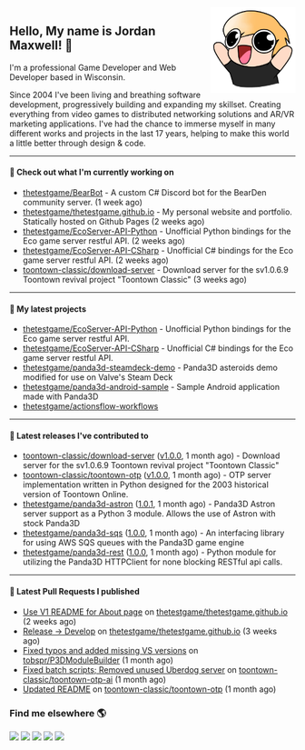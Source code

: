 <img src="https://raw.githubusercontent.com/thetestgame/thetestgame/master/images/emotes/testhappyflipped.png" width="150" align="right">

Hello, My name is Jordan Maxwell! :wave:
----

I'm a professional Game Developer and Web Developer based in Wisconsin.

Since 2004 I've been living and breathing software development, progressively building and expanding my skillset. Creating everything from video games to distributed networking solutions and AR/VR marketing applications. I've had the chance to immerse myself in many different works and projects in the last 17 years, helping to make this world a little better through design & code. 

---

#### 👷 Check out what I'm currently working on


- [thetestgame/BearBot](https://github.com/thetestgame/BearBot) - A custom C# Discord bot for the BearDen community server. (1 week ago)
- [thetestgame/thetestgame.github.io](https://github.com/thetestgame/thetestgame.github.io) - My personal website and portfolio. Statically hosted on Github Pages (2 weeks ago)
- [thetestgame/EcoServer-API-Python](https://github.com/thetestgame/EcoServer-API-Python) - Unofficial Python bindings for the Eco game server restful API. (2 weeks ago)
- [thetestgame/EcoServer-API-CSharp](https://github.com/thetestgame/EcoServer-API-CSharp) - Unofficial C# bindings for the Eco game server restful API. (2 weeks ago)
- [toontown-classic/download-server](https://github.com/toontown-classic/download-server) - Download server for the sv1.0.6.9 Toontown revival project &#34;Toontown Classic&#34; (3 weeks ago)

---

#### 🌱 My latest projects

- [thetestgame/EcoServer-API-Python](https://github.com/thetestgame/EcoServer-API-Python) - Unofficial Python bindings for the Eco game server restful API.
- [thetestgame/EcoServer-API-CSharp](https://github.com/thetestgame/EcoServer-API-CSharp) - Unofficial C# bindings for the Eco game server restful API.
- [thetestgame/panda3d-steamdeck-demo](https://github.com/thetestgame/panda3d-steamdeck-demo) - Panda3D asteroids demo modified for use on Valve&#39;s Steam Deck
- [thetestgame/panda3d-android-sample](https://github.com/thetestgame/panda3d-android-sample) - Sample Android application made with Panda3D
- [thetestgame/actionsflow-workflows](https://github.com/thetestgame/actionsflow-workflows)

---

#### 🔭 Latest releases I've contributed to

- [toontown-classic/download-server](https://github.com/toontown-classic/download-server) ([v1.0.0](https://github.com/toontown-classic/download-server/releases/tag/v1.0.0), 1 month ago) - Download server for the sv1.0.6.9 Toontown revival project &#34;Toontown Classic&#34;
- [toontown-classic/toontown-otp](https://github.com/toontown-classic/toontown-otp) ([v1.0.0](https://github.com/toontown-classic/toontown-otp/releases/tag/v1.0.0), 1 month ago) - OTP server implementation written in Python designed for the 2003 historical version of Toontown Online.
- [thetestgame/panda3d-astron](https://github.com/thetestgame/panda3d-astron) ([1.0.1](https://github.com/thetestgame/panda3d-astron/releases/tag/1.0.1), 1 month ago) - Panda3D Astron server support as a Python 3 module. Allows the use of Astron with stock Panda3D
- [thetestgame/panda3d-sqs](https://github.com/thetestgame/panda3d-sqs) ([1.0.0](https://github.com/thetestgame/panda3d-sqs/releases/tag/1.0.0), 1 month ago) - An interfacing library for using AWS SQS queues with the Panda3D game engine
- [thetestgame/panda3d-rest](https://github.com/thetestgame/panda3d-rest) ([1.0.0](https://github.com/thetestgame/panda3d-rest/releases/tag/1.0.0), 1 month ago) - Python module for utilizing the Panda3D HTTPClient for none blocking RESTful api calls.

---

#### 🔨 Latest Pull Requests I published

- [Use V1 README for About page](https://github.com/thetestgame/thetestgame.github.io/pull/27) on [thetestgame/thetestgame.github.io](https://github.com/thetestgame/thetestgame.github.io) (2 weeks ago)
- [Release -&gt; Develop](https://github.com/thetestgame/thetestgame.github.io/pull/26) on [thetestgame/thetestgame.github.io](https://github.com/thetestgame/thetestgame.github.io) (3 weeks ago)
- [Fixed typos and added missing VS versions](https://github.com/tobspr/P3DModuleBuilder/pull/17) on [tobspr/P3DModuleBuilder](https://github.com/tobspr/P3DModuleBuilder) (1 month ago)
- [Fixed batch scripts; Removed unused Uberdog server](https://github.com/toontown-classic/toontown-otp-ai/pull/3) on [toontown-classic/toontown-otp-ai](https://github.com/toontown-classic/toontown-otp-ai) (1 month ago)
- [Updated README](https://github.com/toontown-classic/toontown-otp/pull/5) on [toontown-classic/toontown-otp](https://github.com/toontown-classic/toontown-otp) (1 month ago)

### Find me elsewhere 🌎

<a href="https://linkedin.com/in/thetestgame" target="_blank" rel="noopener noreferrer"><img src="https://img.shields.io/badge/LinkedIn-Jordan%20Maxwell-purple?logo=linkedin&logoColor=blue&color=blue&style=flat-square" /></a>
<a href="https://twitter.com/thetestgame2" target="_blank" rel="noopener noreferrer"><img src="https://img.shields.io/badge/Twitter-thetestgame2-purple?logo=twitter&logoColor=white&color=blue&style=flat-square" /></a>
<a href="https://twitch.tv/thetestgame" target="_blank" rel="noopener noreferrer"><img src="https://img.shields.io/badge/Twitch-thetestgame-purple?labelColor=6441a5&logo=twitch&logoColor=white&&style=flat-square" /></a>
<a href="https://youtube.com/channel/UCe3YxaTrVk25oaO1mFSs2cw" target="_blank" rel="noopener noreferrer"><img src="https://img.shields.io/badge/Twitter-Jordan%20Maxwell-red?labelColor=FF0000&logo=youtube&logoColor=white&style=flat-square&color=red" /></a>
<a href="https://steamcommunity.com/id/thetestgame" target="_blank" rel="noopener noreferrer"><img src="https://img.shields.io/badge/Steam-thetestgame-purple?logo=steam&logoColor=black&color=black&style=flat-square" /></a>